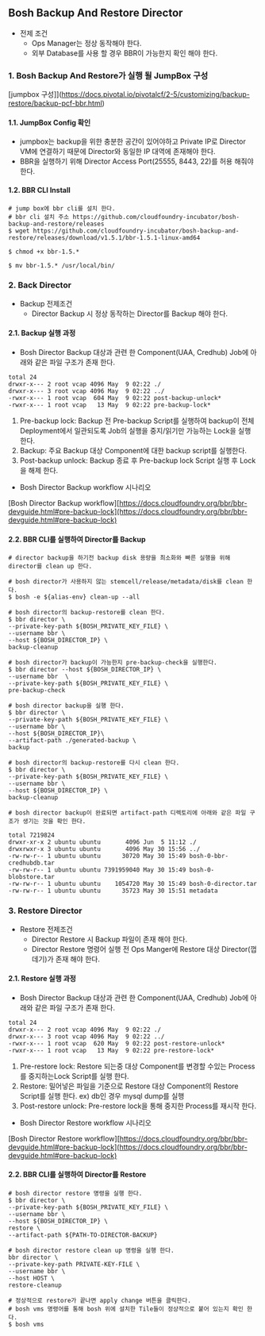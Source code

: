 
## Bosh Backup And Restore Director
 - 전제 조건
	- Ops Manager는 정상 동작해야 한다.
	- 외부 Database를 사용 할 경우 BBR이 가능한지 확인 해야 한다.
 
### 1. Bosh Backup And Restore가 실행 될 JumpBox 구성

[jumpbox 구성]](https://docs.pivotal.io/pivotalcf/2-5/customizing/backup-restore/backup-pcf-bbr.html)

#### 1.1. JumpBox Config 확인

- jumpbox는  backup을 위한 충분한 공간이 있어야하고 Private IP로 Director VM에 연결하기 때문에 Director와 동일한 IP 대역에 존재해야 한다.
- BBR을 실행하기 위해 Director Access Port(25555, 8443, 22)를 허용 해줘야한다.

#### 1.2.  BBR CLI Install
```
# jump box에 bbr cli를 설치 한다.
# bbr cli 설치 주소 https://github.com/cloudfoundry-incubator/bosh-backup-and-restore/releases
$ wget https://github.com/cloudfoundry-incubator/bosh-backup-and-restore/releases/download/v1.5.1/bbr-1.5.1-linux-amd64

$ chmod +x bbr-1.5.*

$ mv bbr-1.5.* /usr/local/bin/
```

### 2.  Back Director
- Backup 전제조건
	- Director Backup 시 정상 동작하는 Director를 Backup 해야 한다. 
#### 2.1. Backup 실행 과정

- Bosh Director Backup 대상과 관련 한 Component(UAA, Credhub) Job에 아래와 같은 파일 구조가 존재 한다.
```
total 24
drwxr-x--- 2 root vcap 4096 May  9 02:22 ./
drwxr-x--- 3 root vcap 4096 May  9 02:22 ../
-rwxr-x--- 1 root vcap  604 May  9 02:22 post-backup-unlock*
-rwxr-x--- 1 root vcap   13 May  9 02:22 pre-backup-lock*
```
1. Pre-backup lock: Backup 전 Pre-backup Script를 실행하여 backup이 전체 Deployment에서 일관되도록 Job의 실행을 중지/읽기만 가능하는 Lock을 실행 한다. 
2. Backup: 주요 Backup 대상 Component에 대한 backup script를 실행한다.
3. Post-backup unlock: Backup 종료 후 Pre-backup lock Script 실행 후 Lock을 해제 한다.

- Bosh Director Backup workflow 시나리오

[Bosh Director Backup workflow][https://docs.cloudfoundry.org/bbr/bbr-devguide.html#pre-backup-lock](https://docs.cloudfoundry.org/bbr/bbr-devguide.html#pre-backup-lock)

#### 2.2.  BBR CLI를 실행하여 Director를 Backup
```
# director backup을 하기전 backup disk 용량을 최소화와 빠른 실행을 위해 director를 clean up 한다.

# bosh director가 사용하지 않는 stemcell/release/metadata/disk를 clean 한다.
$ bosh -e ${alias-env} clean-up --all

# bosh director의 backup-restore를 clean 한다.
$ bbr director \
--private-key-path ${BOSH_PRIVATE_KEY_FILE} \
--username bbr \
--host ${BOSH_DIRECTOR_IP} \
backup-cleanup

# bosh director가 backup이 가능한지 pre-backup-check을 실행한다.
$ bbr director --host ${BOSH_DIRECTOR_IP} \
--username bbr  \
--private-key-path ${BOSH_PRIVATE_KEY_FILE} \
pre-backup-check

# bosh director backup을 실행 한다.
$ bbr director \
--private-key-path ${BOSH_PRIVATE_KEY_FILE} \
--username bbr \
--host ${BOSH_DIRECTOR_IP}\
--artifact-path ./generated-backup \
backup

# bosh director의 backup-restore를 다시 clean 한다.
$ bbr director \
--private-key-path ${BOSH_PRIVATE_KEY_FILE} \
--username bbr \
--host ${BOSH_DIRECTOR_IP} \
backup-cleanup

# bosh director backup이 완료되면 artifact-path 디렉토리에 아래와 같은 파일 구조가 생기는 것을 확인 한다.

total 7219824
drwxr-xr-x 2 ubuntu ubuntu       4096 Jun  5 11:12 ./
drwxrwxr-x 3 ubuntu ubuntu       4096 May 30 15:56 ../
-rw-rw-r-- 1 ubuntu ubuntu      30720 May 30 15:49 bosh-0-bbr-credhubdb.tar
-rw-rw-r-- 1 ubuntu ubuntu 7391959040 May 30 15:49 bosh-0-blobstore.tar
-rw-rw-r-- 1 ubuntu ubuntu    1054720 May 30 15:49 bosh-0-director.tar
-rw-rw-r-- 1 ubuntu ubuntu      35723 May 30 15:51 metadata
```

### 3.  Restore Director
- Restore 전제조건
	- Director Restore 시 Backup 파일이 존재 해야 한다. 
	- Director Restore 명령어 실행 전 Ops Manger에 Restore 대상 Director(껍데기)가 존재 해야 한다.
	
#### 2.1. Restore 실행 과정

- Bosh Director Backup 대상과 관련 한 Component(UAA, Credhub) Job에 아래와 같은 파일 구조가 존재 한다.
```
total 24
drwxr-x--- 2 root vcap 4096 May  9 02:22 ./
drwxr-x--- 3 root vcap 4096 May  9 02:22 ../
-rwxr-x--- 1 root vcap  620 May  9 02:22 post-restore-unlock*
-rwxr-x--- 1 root vcap   13 May  9 02:22 pre-restore-lock*
```

1. Pre-restore lock: Restore 되는중 대상 Component를 변경할 수있는 Process를 중지하는Lock Script를 실행 한다.
2. Restore: 밀어넣은 파일을 기준으로 Restore 대상 Component의 Restore Script를 실행 한다. ex) db인 경우 mysql dump를 실행
3. Post-restore unlock: Pre-restore lock을 통해 중지한 Process를 재시작 한다.

- Bosh Director Restore workflow 시나리오

[Bosh Director Restore workflow][https://docs.cloudfoundry.org/bbr/bbr-devguide.html#pre-backup-lock](https://docs.cloudfoundry.org/bbr/bbr-devguide.html#pre-backup-lock)

#### 2.2.  BBR CLI를 실행하여 Director를 Restore
```
# bosh director restore 명령을 실행 한다.
$ bbr director \
--private-key-path ${BOSH_PRIVATE_KEY_FILE} \
--username bbr \
--host ${BOSH_DIRECTOR_IP} \
restore \
--artifact-path ${PATH-TO-DIRECTOR-BACKUP}

# bosh director restore clean up 명령을 실행 한다.
bbr director \
--private-key-path PRIVATE-KEY-FILE \
--username bbr \
--host HOST \
restore-cleanup

# 정상적으로 restore가 끝나면 apply change 버튼을 클릭한다.
# bosh vms 명령어를 통해 bosh 위에 설치한 Tile들이 정상적으로 붙어 있는지 확인 한다.
$ bosh vms
```
